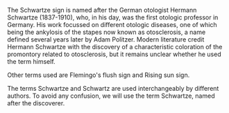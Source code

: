 The Schwartze sign is named after the German otologist Hermann Schwartze (1837-1910), who, in his day, was the first otologic professor in Germany. His work focussed on different otologic diseases, one of which being the ankylosis of the stapes now known as otosclerosis, a name defined several years later by Adam Politzer. Modern literature credit Hermann Schwartze with the discovery of a characteristic coloration of the promontory related to otosclerosis, but it remains unclear whether he used the term himself.

Other terms used are Flemingo's flush sign and Rising sun sign.

The terms Schwartze and Schwartz are used interchangeably by different authors. To avoid any confusion, we will use the term Schwartze, named after the discoverer.